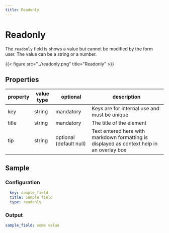 ```yaml
---
title: Readonly
---
```


# Readonly

The `readonly` field is shows a value but cannot be modified by the form user.
The value can be a string or a number.

{{< figure src="../readonly.png" title="Readonly" >}}

## Properties

| property | value type | optional                | description                                                                            |
|----------|------------|-------------------------|----------------------------------------------------------------------------------------|
| key      | string     | mandatory               | Keys are for internal use and must be unique                                           |
| title    | string     | mandatory               | The title of the element                                                               |
| tip      | string     | optional (default null) | Text entered here with markdown formatting is displayed as context help in an overlay box |


## Sample

### Configuration

```yaml
  key: sample_field
  title: Sample field
  type: readonly
```

### Output

```yaml
sample_field: some value
```
